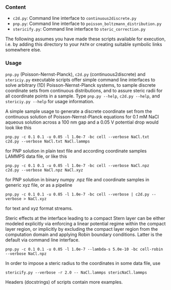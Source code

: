 ### Content
* `c2d.py`: Command line interface to `continuous2discrete.py`
* `pnp.py`: Command line interface to `poisson_boltzmann_distribution.py`
* `stericify.py`: Command line interface to `steric_correction.py`

The following assumes you have made these scripts available for execution, 
i.e. by adding this directory to your `PATH`
or creating suitable symbolic links somewhere else.

### Usage
`pnp.py` (Poisson-Nernst-Planck), `c2d.py` (continuous2discrete) and 
`stericiy.py` executable scripts offer simple command line interfaces 
to solve arbitrary (1D) Poisson-Nernst-Planck systems, to sample 
discrete coordinate sets from continuous distributions, and to
assure steric radii for all coordinate points in a sample. 
Type `pnp.py --help`, `c2d.py --help`, and `stericiy.py --help` 
for usage information.

A simple sample usage to generate a discrete coordinate set from
the continuous solution of Poisson-Nernst-Planck equations for
0.1 mM NaCl aqueous solution across a 100 nm gap and a 0.05 V potential drop
would look like this

    pnp.py -c 0.1 0.1 -u 0.05 -l 1.0e-7 -bc cell --verbose NaCl.txt
    c2d.py --verbose NaCl.txt NaCl.lammps

for PNP solution in plain text file and according coordinate samples LAMMPS
data file, or like this

    pnp.py -c 0.1 0.1 -u 0.05 -l 1.0e-7 -bc cell --verbose NaCl.npz
    c2d.py --verbose NaCl.npz NaCl.xyz

for PNP solution in binary numpy .npz file and coordinate samples in generic
xyz file, or as a pipeline

    pnp.py -c 0.1 0.1 -u 0.05 -l 1.0e-7 -bc cell --verbose | c2d.py --verbose > NaCl.xyz

for text and xyz format streams.

Steric effects at the interface leading to a compact Stern layer can be either
modeled explicitly via enforcing a linear potential regime within the compact
layer region, or implicitly by excluding the compact layer region from the
computation domain and applying Robin boundary conditions. Latter is the default
via command line interface.  

    pnp.py -c 0.1 0.1 -u 0.05 -l 1.0e-7 --lambda-s 5.0e-10 -bc cell-robin --verbose NaCl.npz

In order to impose a steric radius to the coordinates in some data file, use
    
    stericify.py --verbose -r 2.0 -- NaCl.lammps stericNaCl.lammps

Headers (docstrings) of scripts contain more examples.
